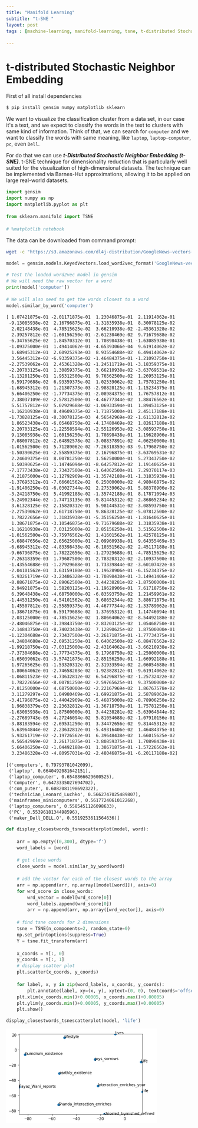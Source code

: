 ```yaml
---
title: "Manifold Learning"
subtitle: "t-SNE "
layout: post
tags : [machine-learning, manifold-learning, tsne, t-distributed Stochastic Neighbor Embedding, multidimensional-scaling]

---
```

# t-distributed Stochastic Neighbor Embedding


First of all install dependencies

```bash
$ pip install gensim numpy matplotlib sklearn
```

We want to visualize the classification cluster from a data set, in our case it's a text, and we expect to classify the words in the text to  clusters with same kind of information. Think of that, we can search for `computer` and we want to classify the words with same meaning, like `laptop`, `laptop-computer`, `pc`, even `Dell`.

For do that we can use ***t-Distributed Stochastic Neighbor Embedding (t-SNE)***. t-SNE technique for dimensionality reduction that is particularly well suited for the visualization of high-dimensional datasets. The technique can be implemented via Barnes-Hut approximations, allowing it to be applied on large real-world datasets.


```python
import gensim
import numpy as np
import matplotlib.pyplot as plt
 
from sklearn.manifold import TSNE

# %matplotlib notebook
```

The data can be downloaded from command prompt:
```bash
wget -c "https://s3.amazonaws.com/dl4j-distribution/GoogleNews-vectors-negative300.bin.gz"
```


```python
model = gensim.models.KeyedVectors.load_word2vec_format('GoogleNews-vectors-negative300.bin.gz', binary=True)
```


```python
# Test the loaded word2vec model in gensim
# We will need the raw vector for a word
print(model['computer']) 

# We will also need to get the words closest to a word
model.similar_by_word('computer')
```

    [ 1.07421875e-01 -2.01171875e-01  1.23046875e-01  2.11914062e-01
     -9.13085938e-02  2.16796875e-01 -1.31835938e-01  8.30078125e-02
      2.02148438e-01  4.78515625e-02  3.66210938e-02 -2.45361328e-02
      2.39257812e-02 -1.60156250e-01 -2.61230469e-02  9.71679688e-02
     -6.34765625e-02  1.84570312e-01  1.70898438e-01 -1.63085938e-01
     -1.09375000e-01  1.49414062e-01 -4.65393066e-04  9.61914062e-02
      1.68945312e-01  2.60925293e-03  8.93554688e-02  6.49414062e-02
      3.56445312e-02 -6.93359375e-02 -1.46484375e-01 -1.21093750e-01
     -2.27539062e-01  2.45361328e-02 -1.24511719e-01 -3.18359375e-01
     -2.20703125e-01  1.30859375e-01  3.66210938e-02 -3.63769531e-02
     -1.13281250e-01  1.95312500e-01  9.76562500e-02  1.26953125e-01
      6.59179688e-02  6.93359375e-02  1.02539062e-02  1.75781250e-01
     -1.68945312e-01  1.21307373e-03 -2.98828125e-01 -1.15234375e-01
      5.66406250e-02 -1.77734375e-01 -2.08984375e-01  1.76757812e-01
      2.38037109e-02 -2.57812500e-01 -4.46777344e-02  1.88476562e-01
      5.51757812e-02  5.02929688e-02 -1.06933594e-01  1.89453125e-01
     -1.16210938e-01  8.49609375e-02 -1.71875000e-01  2.45117188e-01
     -1.73828125e-01 -8.30078125e-03  4.56542969e-02 -1.61132812e-02
      1.86523438e-01 -6.05468750e-02 -4.17480469e-02  1.82617188e-01
      2.20703125e-01 -1.22558594e-01 -2.55126953e-02 -3.08593750e-01
      9.13085938e-02  1.60156250e-01  1.70898438e-01  1.19628906e-01
      7.08007812e-02 -2.64892578e-02 -3.08837891e-02  4.06250000e-01
     -1.01562500e-01  5.71289062e-02 -7.26318359e-03 -9.17968750e-02
     -1.50390625e-01 -2.55859375e-01  2.16796875e-01 -3.63769531e-02
      2.24609375e-01  8.00781250e-02  1.56250000e-01  5.27343750e-02
      1.50390625e-01 -1.14746094e-01 -8.64257812e-02  1.19140625e-01
     -7.17773438e-02  2.73437500e-01 -1.64062500e-01  7.29370117e-03
      4.21875000e-01 -1.12792969e-01 -1.35742188e-01 -1.31835938e-01
     -1.37695312e-01 -7.66601562e-02  6.25000000e-02  4.98046875e-02
     -1.91406250e-01 -6.03027344e-02  2.27539062e-01  5.88378906e-02
     -3.24218750e-01  5.41992188e-02 -1.35742188e-01  8.17871094e-03
     -5.24902344e-02 -1.74713135e-03 -9.81445312e-02 -2.86865234e-02
      3.61328125e-02  2.15820312e-01  5.98144531e-02 -3.08593750e-01
     -2.27539062e-01  2.61718750e-01  9.86328125e-02 -5.07812500e-02
      1.78222656e-02  1.31835938e-01 -5.35156250e-01 -1.81640625e-01
      1.38671875e-01 -3.10546875e-01 -9.71679688e-02  1.31835938e-01
     -1.16210938e-01  7.03125000e-02  2.85156250e-01  3.51562500e-02
     -1.01562500e-01 -3.75976562e-02  1.41601562e-01  1.42578125e-01
     -5.68847656e-02  2.65625000e-01 -2.09960938e-01  9.64355469e-03
     -6.68945312e-02 -4.83398438e-02 -6.10351562e-02  2.45117188e-01
     -9.66796875e-02  1.78222656e-02 -1.27929688e-01 -4.78515625e-02
     -7.26318359e-03  1.79687500e-01  2.78320312e-02 -2.10937500e-01
     -1.43554688e-01 -1.27929688e-01  1.73339844e-02 -3.60107422e-03
     -2.04101562e-01  3.63159180e-03 -1.19628906e-01 -6.15234375e-02
      5.93261719e-02 -3.23486328e-03 -1.70898438e-01 -3.14941406e-02
     -8.88671875e-02 -2.89062500e-01  3.44238281e-02 -1.87500000e-01
      2.94921875e-01  1.58203125e-01 -1.19628906e-01  7.61718750e-02
      6.39648438e-02 -4.68750000e-02 -6.83593750e-02  1.21459961e-02
     -1.44531250e-01  4.54101562e-02  3.68652344e-02  3.88671875e-01
      1.45507812e-01 -2.55859375e-01 -4.46777344e-02 -1.33789062e-01
     -1.38671875e-01  6.59179688e-02  1.37695312e-01  1.14746094e-01
      2.03125000e-01 -4.78515625e-02  1.80664062e-02 -8.54492188e-02
     -2.48046875e-01 -3.39843750e-01 -2.83203125e-02  1.05468750e-01
     -2.14843750e-01 -8.74023438e-02  7.12890625e-02  1.87500000e-01
     -1.12304688e-01  2.73437500e-01 -3.26171875e-01 -1.77734375e-01
     -4.24804688e-02 -2.69531250e-01  6.64062500e-02 -6.88476562e-02
     -1.99218750e-01 -7.03125000e-02 -2.43164062e-01 -3.66210938e-02
     -7.37304688e-02 -1.77734375e-01  9.17968750e-02 -1.25000000e-01
     -1.65039062e-01 -3.57421875e-01 -2.85156250e-01 -1.66992188e-01
      1.97265625e-01 -1.53320312e-01  2.31933594e-02  2.06054688e-01
      1.80664062e-01 -2.74658203e-02 -1.92382812e-01 -9.61914062e-02
     -1.06811523e-02 -4.73632812e-02  6.54296875e-02 -1.25732422e-02
      1.78222656e-02 -8.00781250e-02 -2.59765625e-01  9.37500000e-02
     -7.81250000e-02  4.68750000e-02 -2.22167969e-02  1.86767578e-02
      3.11279297e-02  1.04980469e-02 -1.69921875e-01  2.58789062e-02
     -3.41796875e-02 -1.44042969e-02 -5.46875000e-02 -8.78906250e-02
      1.96838379e-03  2.23632812e-01 -1.36718750e-01  1.75781250e-01
     -1.63085938e-01  1.87500000e-01  3.44238281e-02 -5.63964844e-02
     -2.27689743e-05  4.27246094e-02  5.81054688e-02 -1.07910156e-01
     -3.88183594e-02 -2.69531250e-01  3.34472656e-02  9.81445312e-02
      5.63964844e-02  2.23632812e-01 -5.49316406e-02  1.46484375e-01
      5.93261719e-02 -2.19726562e-01  6.39648438e-02  1.66015625e-02
      4.56542969e-02  3.26171875e-01 -3.80859375e-01  1.70898438e-01
      5.66406250e-02 -1.04492188e-01  1.38671875e-01 -1.57226562e-01
      3.23486328e-03 -4.80957031e-02 -2.48046875e-01 -6.20117188e-02]

    [('computers', 0.79793781042099),
     ('laptop', 0.6640492081642151),
     ('laptop_computer', 0.6548866629600525),
     ('Computer', 0.6473335027694702),
     ('com_puter', 0.6082081198692322),
     ('technician_Leonard_Luchko', 0.5662747025489807),
     ('mainframes_minicomputers', 0.5617724061012268),
     ('laptop_computers', 0.5585451126098633),
     ('PC', 0.5539618134498596),
     ('maker_Dell_DELL.O', 0.5519253611564636)]




```python
def display_closestwords_tsnescatterplot(model, word):
    
    arr = np.empty((0,300), dtype='f')
    word_labels = [word]

    # get close words
    close_words = model.similar_by_word(word)
    
    # add the vector for each of the closest words to the array
    arr = np.append(arr, np.array([model[word]]), axis=0)
    for wrd_score in close_words:
        wrd_vector = model[wrd_score[0]]
        word_labels.append(wrd_score[0])
        arr = np.append(arr, np.array([wrd_vector]), axis=0)
        
    # find tsne coords for 2 dimensions
    tsne = TSNE(n_components=2, random_state=0)
    np.set_printoptions(suppress=True)
    Y = tsne.fit_transform(arr)

    x_coords = Y[:, 0]
    y_coords = Y[:, 1]
    # display scatter plot
    plt.scatter(x_coords, y_coords)

    for label, x, y in zip(word_labels, x_coords, y_coords):
        plt.annotate(label, xy=(x, y), xytext=(0, 0), textcoords='offset points')
    plt.xlim(x_coords.min()+0.00005, x_coords.max()+0.00005)
    plt.ylim(y_coords.min()+0.00005, y_coords.max()+0.00005)
    plt.show()
```


```python
display_closestwords_tsnescatterplot(model, 'life')
```

![png](../figs/2018-09-03-Manifold-Learning/output_7_1.png)


